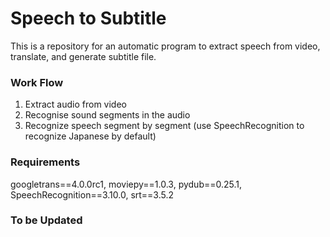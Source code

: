 # Speech to Subtitle
This is a repository for an automatic program to extract speech from video, translate, and generate subtitle file.


### Work Flow
1. Extract audio from video
2. Recognise sound segments in the audio
3. Recognize speech segment by segment (use SpeechRecognition to recognize Japanese by default)


### Requirements
googletrans==4.0.0rc1, moviepy==1.0.3, pydub==0.25.1, SpeechRecognition==3.10.0, srt==3.5.2


### To be Updated
